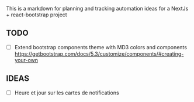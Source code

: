 This is a markdown for planning and tracking automation ideas for a NextJs + react-bootstrap project

## TODO
- [ ] Extend bootstrap components theme with MD3 colors and components https://getbootstrap.com/docs/5.3/customize/components/#creating-your-own





## IDEAS
- [ ] Heure et jour sur les cartes de notifications